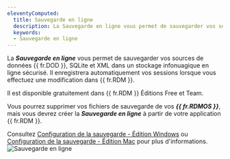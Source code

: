 ```yaml
---
eleventyComputed:
  title: Sauvegarde en ligne
  description: La Sauvegarde en ligne vous permet de sauvegarder vos sources de données {{ fr.DOD }}, SQLite et XML dans un stockage infonuagique en ligne sécurisé.  
  keywords:
  - Sauvegarde en ligne
---
```

La ***Sauvegarde en ligne*** vous permet de sauvegarder vos sources de données {{ fr.DOD }}, SQLite et XML dans un stockage infonuagique en ligne sécurisé. Il enregistrera automatiquement vos sessions lorsque vous effectuez une modification dans {{ fr.RDM }}.  

Il est disponible gratuitement dans {{ fr.RDM }} Éditions Free et Team.  

Vous pourrez supprimer vos fichiers de sauvegarde de vos ***{{ fr.RDMOS }}***, mais vous devrez créer la ***Sauvegarde en ligne*** à partir de votre application {{ fr.RDM }}.  

Consultez [Configuration de la sauvegarde - Édition Windows](https://docs.devolutions.net/fr/rdm/windows/commands/file/backup/backup-settings/) ou [Configuration de la sauvegarde - Édition Mac](/rdm/mac/commands/file/backup/settings/) pour plus d'informations.  
![Sauvegarde en ligne](https://cdnweb.devolutions.net/docs/fr/cloud/Cloud6000.png) 
